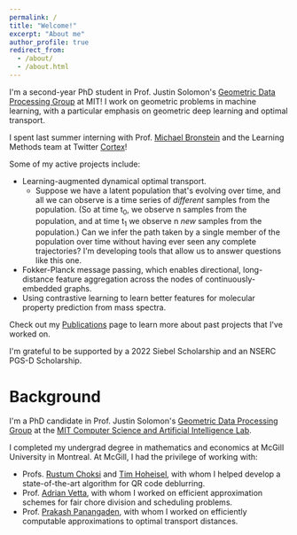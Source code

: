 ```yaml
---
permalink: /
title: "Welcome!"
excerpt: "About me"
author_profile: true
redirect_from: 
  - /about/
  - /about.html
---
```


I'm a second-year PhD student in Prof. Justin Solomon's [Geometric Data Processing Group](https://groups.csail.mit.edu/gdpgroup/) at MIT! I work on geometric problems in machine learning, with a particular emphasis on geometric deep learning and optimal transport. 

I spent last summer interning with  Prof. [Michael Bronstein](https://www.imperial.ac.uk/people/m.bronstein) and the Learning Methods team at Twitter [Cortex](https://cortex.twitter.com/)!

Some of my active projects include:

- Learning-augmented dynamical optimal transport.
  - Suppose we have a latent population that's evolving over time, and all we can observe is a time series of *different* samples from the population. (So at time t<sub>0</sub>, we observe n samples from the population, and at time t<sub>1</sub> we observe n *new* samples from the population.) Can we infer the path taken by a single member of the population over time without having ever seen any complete trajectories? I'm developing tools that allow us to answer questions like this one.
- Fokker-Planck message passing, which enables directional, long-distance feature aggregation across the nodes of continuously-embedded graphs.
- Using contrastive learning to learn better features for molecular property prediction from mass spectra.

Check out my [Publications](https://cscarv.github.io/publications) page to learn more about past projects that I've worked on.

I'm grateful to be supported by a 2022 Siebel Scholarship and an NSERC PGS-D Scholarship.

Background
======
I'm a PhD candidate in Prof. Justin Solomon's [Geometric Data Processing Group](https://groups.csail.mit.edu/gdpgroup/) at the [MIT Computer Science and Artificial Intelligence Lab](https://www.csail.mit.edu/).

I completed my undergrad degree in mathematics and economics at McGill University in Montreal. At McGill, I had the privilege of working with:

- Profs. [Rustum Choksi](http://www.math.mcgill.ca/rchoksi/) and [Tim Hoheisel](http://www.math.mcgill.ca/hoheisel/), with whom I helped develop a state-of-the-art algorithm for QR code deblurring.
- Prof. [Adrian Vetta](http://www.math.mcgill.ca/vetta/), with whom I worked on efficient approximation schemes for fair chore division and scheduling problems.
- Prof. [Prakash Panangaden](https://www.cs.mcgill.ca/~prakash/), with whom I worked on efficiently computable approximations to optimal transport distances.

